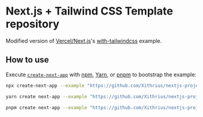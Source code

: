 # Next.js + Tailwind CSS Template repository

Modified version of [Vercel/Next.js](https://github.com/vercel/next.js/)'s [with-tailwindcss](https://github.com/vercel/next.js/tree/canary/examples/with-tailwindcss) example.

## How to use

Execute [`create-next-app`](https://github.com/vercel/next.js/tree/canary/packages/create-next-app) with [npm](https://docs.npmjs.com/cli/init), [Yarn](https://yarnpkg.com/lang/en/docs/cli/create/), or [pnpm](https://pnpm.io) to bootstrap the example:

```bash
npx create-next-app --example "https://github.com/Xithrius/nextjs-project-template"
```

```bash
yarn create next-app --example "https://github.com/Xithrius/nextjs-project-template"
```

```bash
pnpm create next-app --example "https://github.com/Xithrius/nextjs-project-template"
```

